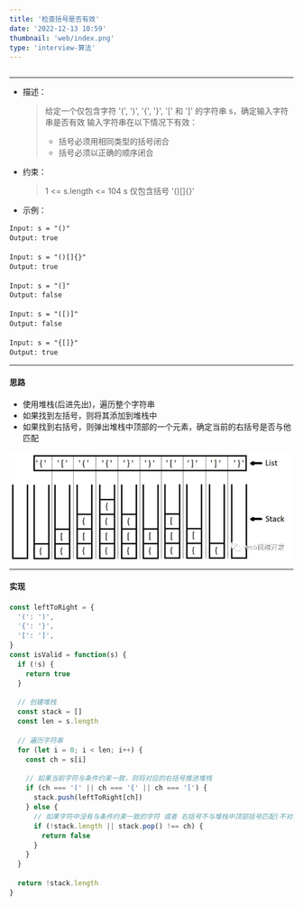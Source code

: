 ```yaml
---
title: '检查括号是否有效'
date: '2022-12-13 10:59'
thumbnail: 'web/index.png'
type: 'interview-算法'
---
```

```toc
```
---

- 描述：
  > 给定一个仅包含字符 '(', ')', '{', '}', '[' 和 ']' 的字符串 s，确定输入字符串是否有效
  > 输入字符串在以下情况下有效：
  > - 括号必须用相同类型的括号闭合
  > - 括号必须以正确的顺序闭合

- 约束：
  > 1 <= s.length <= 104
  > s 仅包含括号 '()[]{}'

- 示例：

```txt
Input: s = "()"
Output: true

Input: s = "()[]{}"
Output: true

Input: s = "(]"
Output: false

Input: s = "([)]"
Output: false

Input: s = "{[]}"
Output: true
```

---

#### 思路

- 使用堆栈(后进先出)，遍历整个字符串
- 如果找到左括号，则将其添加到堆栈中
- 如果找到右括号，则弹出堆栈中顶部的一个元素，确定当前的右括号是否与他匹配

![pic_1](/blogs/interview-算法/algorithm_4_pic_1.png#pic_center)

---

#### 实现

```js
const leftToRight = {
  '(': ')',
  '{': '}',
  '[': ']',
}
const isValid = function(s) {
  if (!s) {
    return true
  }

  // 创建堆栈
  const stack = []
  const len = s.length

  // 遍历字符串
  for (let i = 0; i < len; i++) {
    const ch = s[i]

    // 如果当前字符与条件约束一致，则将对应的右括号推进堆栈
    if (ch === '(' || ch === '{' || ch === '[') {
      stack.push(leftToRight[ch])
    } else {
      // 如果字符中没有与条件约束一致的字符 或者 右括号不与堆栈中顶部括号匹配(不对称)，则返回 false
      if (!stack.length || stack.pop() !== ch) {
        return false
      }
    }
  }

  return !stack.length
}
```